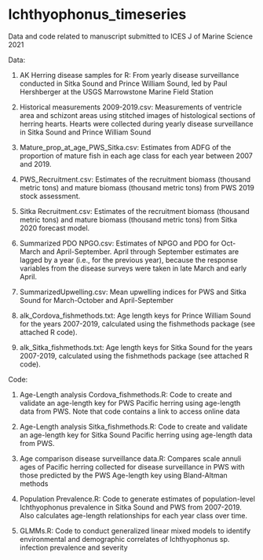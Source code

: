 # Ichthyophonus_timeseries
Data and code related to manuscript submitted to ICES J of Marine Science 2021

Data: 
1) AK Herring disease samples for R: From yearly disease surveillance conducted in Sitka Sound and Prince William Sound, led by Paul Hershberger at the USGS Marrowstone Marine Field Station

2) Historical measurements 2009-2019.csv: Measurements of ventricle area and schizont areas using stitched images of histological sections of herring hearts. Hearts were collected during yearly disease surveillance in Sitka Sound and Prince William Sound

3) Mature_prop_at_age_PWS_Sitka.csv: Estimates from ADFG of the proportion of mature fish in each age class for each year between 2007 and 2019. 

4) PWS_Recruitment.csv: Estimates of the recruitment biomass (thousand metric tons) and mature biomass (thousand metric tons) from PWS 2019 stock assessment. 

6) Sitka Recruitment.csv: Estimates of the recruitment biomass (thousand metric tons) and mature biomass (thousand metric tons) from Sitka 2020 forecast model. 

7) Summarized PDO NPGO.csv: Estimates of NPGO and PDO for Oct-March and April-September. April through September estimates are lagged by a year (i.e., for the previous year), because the response variables from the disease surveys were taken in late March and early April.

8) SummarizedUpwelling.csv: Mean upwelling indices for PWS and Sitka Sound for March-October and April-September

9) alk_Cordova_fishmethods.txt: Age length keys for Prince William Sound for the years 2007-2019, calculated using the fishmethods package (see attached R code). 

10) alk_Sitka_fishmethods.txt: Age length keys for Sitka Sound for the years 2007-2019, calculated using the fishmethods package (see attached R code). 

Code:
1) Age-Length analysis Cordova_fishmethods.R: Code to create and validate an age-length key for PWS Pacific herring using age-length data from PWS. Note that code contains a link to access online data

2) Age-Length analysis Sitka_fishmethods.R: Code to create and validate an age-length key for Sitka Sound Pacific herring using age-length data from PWS.

3) Age comparison disease surveillance data.R: Compares scale annuli ages of Pacific herring collected for disease surveillance in PWS with those predicted by the PWS Age-length key using Bland-Altman methods

4) Population Prevalence.R: Code to generate estimates of population-level Ichthyophonus prevalence in Sitka Sound and PWS from 2007-2019. Also calculates age-length relationships for each year class over time. 

5) GLMMs.R: Code to conduct generalized linear mixed models to identify environmental and demographic correlates of Ichthyophonus sp. infection prevalence and severity


